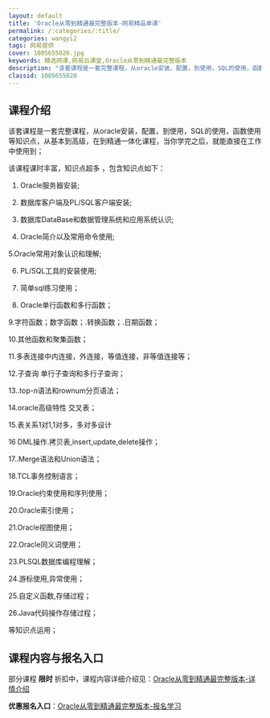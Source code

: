 ```yaml
---
layout: default
title: 'Oracle从零到精通最完整版本-网易精品单课'
permalink: /:categories/:title/
categories: wangyi2
tags: 网易提供
cover: 1005655020.jpg
keywords: 精选网课,网易云课堂,Oracle从零到精通最完整版本
description: "该套课程是一套完整课程，从oracle安装，配置，到使用，SQL的使用，函数使用等知识点，从基本到高级，在到精通一体化课程，当你学完之后，就能直接在工作中使用到；该课程课时丰富，知识点超多，"
classid: 1005655020
---
```


## 课程介绍

该套课程是一套完整课程，从oracle安装，配置，到使用，SQL的使用，函数使用等知识点，从基本到高级，在到精通一体化课程，当你学完之后，就能直接在工作中使用到；

该课程课时丰富，知识点超多 ，包含知识点如下：

1. Oracle服务器安装;

2. 数据库客户端及PL/SQL客户端安装;

3. 数据库DataBase和数据管理系统和应用系统认识;

4. Oracle简介以及常用命令使用;

5.Oracle常用对象认识和理解;

6. PL/SQL工具的安装使用;

7.  简单sql练习使用；

8. Oracle单行函数和多行函数；

9.字符函数；数字函数；.转换函数；.日期函数；

10.其他函数和聚集函数；

11.多表连接中内连接，外连接，等值连接，非等值连接等；

12.子查询 单行子查询和多行子查询；

13..top-n语法和rownum分页语法；

14.oracle高级特性 交叉表；

15.表关系1对1,1对多，多对多设计

16 DML操作.拷贝表,insert,update,delete操作；

17..Merge语法和Union语法；

18.TCL事务控制语言；

19.Oracle约束使用和序列使用；

20.Oracle索引使用；

21.Oracle视图使用；

22.Oracle同义词使用；

23.PLSQL数据库编程理解；

24.游标使用,异常使用；

25.自定义函数,存储过程；

26.Java代码操作存储过程；

等知识点运用；

## 课程内容与报名入口

部分课程 **限时** 折扣中，课程内容详细介绍见：[Oracle从零到精通最完整版本-详情介绍](https://study.163.com/course/introduction/1005655020.htm?share=1&shareId=1025206652&utm_campaign=share&utm_medium=iphoneShare&utm_source=&utm_u=1025206652)

**优惠报名入口**：[Oracle从零到精通最完整版本-报名学习](https://study.163.com/course/introduction/1005655020.htm?share=1&shareId=1025206652&utm_campaign=share&utm_medium=iphoneShare&utm_source=&utm_u=1025206652)

